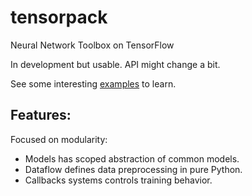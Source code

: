# tensorpack
Neural Network Toolbox on TensorFlow

In development but usable. API might change a bit.

See some interesting [examples](https://github.com/ppwwyyxx/tensorpack/tree/master/examples) to learn.

## Features:

Focused on modularity:

+ Models has scoped abstraction of common models.
+ Dataflow defines data preprocessing in pure Python.
+ Callbacks systems controls training behavior.
